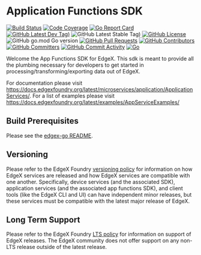 
# Application Functions SDK
[![Build Status](https://jenkins.edgexfoundry.org/view/EdgeX%20Foundry%20Project/job/edgexfoundry/job/app-functions-sdk-go/job/main/badge/icon)](https://jenkins.edgexfoundry.org/view/EdgeX%20Foundry%20Project/job/edgexfoundry/job/app-functions-sdk-go/job/main/) [![Code Coverage](https://codecov.io/gh/edgexfoundry/app-functions-sdk-go/branch/main/graph/badge.svg?token=E4uzIvukPu)](https://codecov.io/gh/edgexfoundry/app-functions-sdk-go) [![Go Report Card](https://goreportcard.com/badge/github.com/edgexfoundry/app-functions-sdk-go)](https://goreportcard.com/report/github.com/edgexfoundry/app-functions-sdk-go) [![GitHub Latest Dev Tag)](https://img.shields.io/github/v/tag/edgexfoundry/app-functions-sdk-go?include_prereleases&sort=semver&label=latest-dev)](https://github.com/edgexfoundry/app-functions-sdk-go/tags) ![GitHub Latest Stable Tag)](https://img.shields.io/github/v/tag/edgexfoundry/app-functions-sdk-go?sort=semver&label=latest-stable) [![GitHub License](https://img.shields.io/github/license/edgexfoundry/app-functions-sdk-go)](https://choosealicense.com/licenses/apache-2.0/) ![GitHub go.mod Go version](https://img.shields.io/github/go-mod/go-version/edgexfoundry/app-functions-sdk-go) [![GitHub Pull Requests](https://img.shields.io/github/issues-pr-raw/edgexfoundry/app-functions-sdk-go)](https://github.com/edgexfoundry/app-functions-sdk-go/pulls) [![GitHub Contributors](https://img.shields.io/github/contributors/edgexfoundry/app-functions-sdk-go)](https://github.com/edgexfoundry/app-functions-sdk-go/contributors) [![GitHub Committers](https://img.shields.io/badge/team-committers-green)](https://github.com/orgs/edgexfoundry/teams/app-functions-sdk-go-committers/members) [![GitHub Commit Activity](https://img.shields.io/github/commit-activity/m/edgexfoundry/app-functions-sdk-go)](https://github.com/edgexfoundry/app-functions-sdk-go/commits) [![Go](https://github.com/edgexfoundry/app-functions-sdk-go/actions/workflows/go.yml/badge.svg)](https://github.com/edgexfoundry/app-functions-sdk-go/actions/workflows/go.yml)

Welcome the App Functions SDK for EdgeX. This sdk is meant to provide all the plumbing necessary for developers to get started in processing/transforming/exporting data out of EdgeX. 

For documentation please visit https://docs.edgexfoundry.org/latest/microservices/application/ApplicationServices/.
For a list of examples please visit https://docs.edgexfoundry.org/latest/examples/AppServiceExamples/

## Build Prerequisites

Please see the [edgex-go README](https://github.com/edgexfoundry/edgex-go/blob/master/README.md).

## Versioning

Please refer to the EdgeX Foundry [versioning policy](https://wiki.edgexfoundry.org/pages/viewpage.action?pageId=21823969) for information on how EdgeX services are released and how EdgeX services are compatible with one another.  Specifically, device services (and the associated SDK), application services (and the associated app functions SDK), and client tools (like the EdgeX CLI and UI) can have independent minor releases, but these services must be compatible with the latest major release of EdgeX.

## Long Term Support

Please refer to the EdgeX Foundry [LTS policy](https://wiki.edgexfoundry.org/display/FA/Long+Term+Support) for information on support of EdgeX releases. The EdgeX community does not offer support on any non-LTS release outside of the latest release.